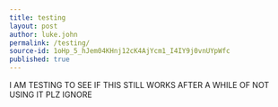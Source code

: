 ```yaml
---
title: testing
layout: post
author: luke.john
permalink: /testing/
source-id: 1oHp_5_hJem04KHnj12cK4AjYcm1_I4IY9j0vnUYpWfc
published: true
---
```

I AM TESTING TO SEE IF THIS STILL WORKS AFTER A WHILE  OF NOT USING IT PLZ IGNORE

